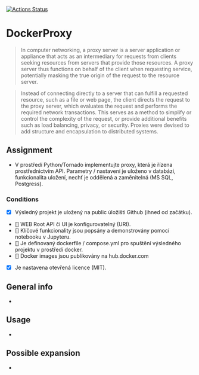 [![Actions Status](https://github.com/SirLovi/DockerProxy/workflows/Build%20and%20test/badge.svg)](https://github.com/SirLovi/DockerProxy/actions)

# DockerProxy

> In computer networking, a proxy server is a server application or appliance that acts as an intermediary for requests from clients seeking resources from servers that provide those resources. A proxy server thus functions on behalf of the client when requesting service, potentially masking the true origin of the request to the resource server.

> Instead of connecting directly to a server that can fulfill a requested resource, such as a file or web page, the client directs the request to the proxy server, which evaluates the request and performs the required network transactions. This serves as a method to simplify or control the complexity of the request, or provide additional benefits such as load balancing, privacy, or security. Proxies were devised to add structure and encapsulation to distributed systems.

## Assignment

- V prostředí Python/Tornado implementujte proxy, která je řízena prostřednictvím API. Parametry / nastavení je uloženo v databázi, funkcionalita uložení, nechť je oddělená a zaměnitelná (MS SQL, Postgress).

### Conditions

* [x] Výsledný projekt je uložený na public úložišti Github (ihned od začátku).
* [] WEB Root API či UI je konfigurovatelný (URI).
* [] Klíčové funkcionality jsou popsány a demonstrovány pomocí notebooku v Jupyteru.
* [] Je definovaný dockerfile / compose.yml pro spuštění výsledného projektu v prostředí docker.
* [] Docker images jsou publikovány na hub.docker.com
* [x] Je nastavena otevřená licence (MIT).



## General info

- 

## Usage

- 

## Possible expansion

- 
